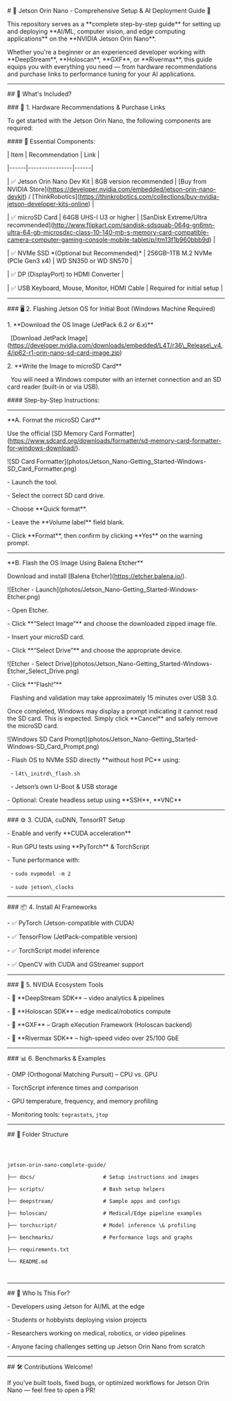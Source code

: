 \# 🧠 Jetson Orin Nano - Comprehensive Setup \& AI Deployment Guide 🚀



This repository serves as a \*\*complete step-by-step guide\*\* for setting up and deploying \*\*AI/ML, computer vision, and edge computing applications\*\* on the \*\*NVIDIA Jetson Orin Nano\*\*.



Whether you're a beginner or an experienced developer working with \*\*DeepStream\*\*, \*\*Holoscan\*\*, \*\*GXF\*\*, or \*\*Rivermax\*\*, this guide equips you with everything you need — from hardware recommendations and purchase links to performance tuning for your AI applications.



---



\## 🔧 What's Included?



\### 🛒 1. Hardware Recommendations \& Purchase Links



To get started with the Jetson Orin Nano, the following components are required:



\#### 🧩 Essential Components:

| Item | Recommendation | Link |

|------|----------------|------|

| ✅ Jetson Orin Nano Dev Kit | 8GB version recommended | \[Buy from NVIDIA Store](https://developer.nvidia.com/embedded/jetson-orin-nano-devkit) / \[ThinkRobotics](https://thinkrobotics.com/collections/buy-nvidia-jetson-developer-kits-online) |

| ✅ microSD Card | 64GB UHS-I U3 or higher | \[SanDisk Extreme/Ultra recommended](http://www.flipkart.com/sandisk-sdsquab-064g-gn6mn-ultra-64-gb-microsdxc-class-10-140-mb-s-memory-card-compatible-camera-computer-gaming-console-mobile-tablet/p/itm13f1b960bbb9d) |

| ✅ NVMe SSD \*(Optional but Recommended)\* | 256GB–1TB M.2 NVMe (PCIe Gen3 x4) | WD SN350 or WD SN570 |

| ✅ DP (DisplayPort) to HDMI Converter |

| ✅ USB Keyboard, Mouse, Monitor, HDMI Cable | Required for initial setup |



---



\### 🖥️ 2. Flashing Jetson OS for Initial Boot (Windows Machine Required)



1\. \*\*Download the OS Image (JetPack 6.2 or 6.x)\*\*  

&nbsp;  \[Download JetPack Image](https://developer.nvidia.com/downloads/embedded/L4T/r36\_Release\_v4.4/jp62-r1-orin-nano-sd-card-image.zip)



2\. \*\*Write the Image to microSD Card\*\*  

&nbsp;  You will need a Windows computer with an internet connection and an SD card reader (built-in or via USB).



\#### Step-by-Step Instructions:



---



\*\*A. Format the microSD Card\*\*  

Use the official \[SD Memory Card Formatter](https://www.sdcard.org/downloads/formatter/sd-memory-card-formatter-for-windows-download/).



!\[SD Card Formatter](photos/Jetson\_Nano-Getting\_Started-Windows-SD\_Card\_Formatter.png)



\- Launch the tool.

\- Select the correct SD card drive.

\- Choose \*\*Quick format\*\*.

\- Leave the \*\*Volume label\*\* field blank.

\- Click \*\*Format\*\*, then confirm by clicking \*\*Yes\*\* on the warning prompt.



---



\*\*B. Flash the OS Image Using Balena Etcher\*\*  

Download and install \[Balena Etcher](https://etcher.balena.io/).



!\[Etcher - Launch](photos/Jetson\_Nano-Getting\_Started-Windows-Etcher.png)



\- Open Etcher.

\- Click \*\*“Select Image”\*\* and choose the downloaded zipped image file.

\- Insert your microSD card.

\- Click \*\*“Select Drive”\*\* and choose the appropriate device.



!\[Etcher - Select Drive](photos/Jetson\_Nano-Getting\_Started-Windows-Etcher\_Select\_Drive.png)



\- Click \*\*“Flash!”\*\*  

&nbsp; Flashing and validation may take approximately 15 minutes over USB 3.0.



Once completed, Windows may display a prompt indicating it cannot read the SD card. This is expected. Simply click \*\*Cancel\*\* and safely remove the microSD card.



!\[Windows SD Card Prompt](photos/Jetson\_Nano-Getting\_Started-Windows-SD\_Card\_Prompt.png)







\- Flash OS to NVMe SSD directly \*\*without host PC\*\* using:

&nbsp; - `l4t\_initrd\_flash.sh`

&nbsp; - Jetson’s own U-Boot \& USB storage

\- Optional: Create headless setup using \*\*SSH\*\*, \*\*VNC\*\*



---



\### ⚙️ 3. CUDA, cuDNN, TensorRT Setup

\- Enable and verify \*\*CUDA acceleration\*\*

\- Run GPU tests using \*\*PyTorch\*\* \& TorchScript

\- Tune performance with:

&nbsp; - `sudo nvpmodel -m 2`

&nbsp; - `sudo jetson\_clocks`



---



\### 📦 4. Install AI Frameworks

\- ✅ PyTorch (Jetson-compatible with CUDA)

\- ✅ TensorFlow (JetPack-compatible version)

\- ✅ TorchScript model inference

\- ✅ OpenCV with CUDA and GStreamer support



---



\### 🎥 5. NVIDIA Ecosystem Tools

\- 🔹 \*\*DeepStream SDK\*\* – video analytics \& pipelines

\- 🔹 \*\*Holoscan SDK\*\* – edge medical/robotics compute

\- 🔹 \*\*GXF\*\* – Graph eXecution Framework (Holoscan backend)

\- 🔹 \*\*Rivermax SDK\*\* – high-speed video over 25/100 GbE



---



\### 📊 6. Benchmarks \& Examples

\- OMP (Orthogonal Matching Pursuit) – CPU vs. GPU

\- TorchScript inference times and comparison

\- GPU temperature, frequency, and memory profiling

\- Monitoring tools: `tegrastats`, `jtop`



---



\## 📁 Folder Structure



```



jetson-orin-nano-complete-guide/

├── docs/                      # Setup instructions and images

├── scripts/                   # Bash setup helpers

├── deepstream/                # Sample apps and configs

├── holoscan/                  # Medical/Edge pipeline examples

├── torchscript/               # Model inference \& profiling

├── benchmarks/                # Performance logs and graphs

├── requirements.txt

└── README.md



```



---



\## 🙋 Who Is This For?



\- Developers using Jetson for AI/ML at the edge

\- Students or hobbyists deploying vision projects

\- Researchers working on medical, robotics, or video pipelines

\- Anyone facing challenges setting up Jetson Orin Nano from scratch



---



\## 🛠 Contributions Welcome!

If you've built tools, fixed bugs, or optimized workflows for Jetson Orin Nano — feel free to open a PR!





